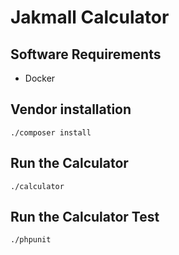 # Jakmall Calculator

## Software Requirements
- Docker

## Vendor installation
```
./composer install
```
## Run the Calculator
```
./calculator
```

## Run the Calculator Test
```
./phpunit
```
